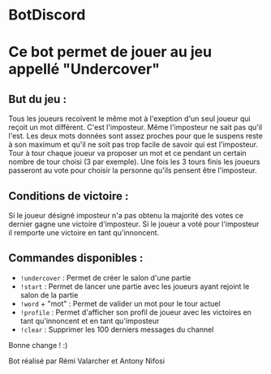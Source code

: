 # BotDiscord

# Ce bot permet de jouer au jeu appellé "Undercover"
## But du jeu :
Tous les joueurs recoivent le même mot à l'exeption d'un seul joueur qui reçoit un mot différent.
C'est l'imposteur. Même l'imposteur ne sait pas qu'il l'est.
Les deux mots données sont assez proches pour que le suspens reste à son maximum et qu'il ne soit pas trop facile de savoir qui est l'imposteur.
Tour à tour chaque joueur va proposer un mot et ce pendant un certain nombre de tour choisi (3 par exemple).
Une fois les 3 tours finis les joueurs passeront au vote pour choisir la personne qu'ils pensent être l'imposteur.

## Conditions de victoire :
Si le joueur désigné imposteur n'a pas obtenu la majorité des votes ce dernier gagne une victoire d'imposteur.
Si le joueur a voté pour l'imposteur il remporte une victoire en tant qu'innoncent.

## Commandes disponibles :

 - `!undercover` : Permet de créer le salon d'une partie
 - `!start` : Permet de lancer une partie avec les joueurs ayant rejoint le salon de la partie
 - `!word` + "mot" : Permet de valider un mot pour le tour actuel
 - `!profile` : Permet d'afficher son profil de joueur avec les victoires en tant qu'innoncent et en tant qu'imposteur
 - `!clear` : Supprimer les 100 derniers messages du channel

Bonne change ! :)

Bot réalisé par Rémi Valarcher et Antony Nifosi
